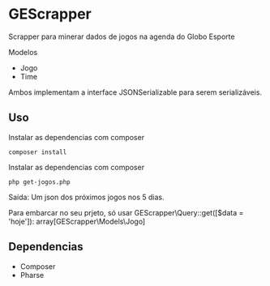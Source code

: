 # GEScrapper

Scrapper para minerar dados de jogos na agenda do Globo Esporte

Modelos
* Jogo
* Time

Ambos implementam a interface JSONSerializable para serem serializáveis.

## Uso

Instalar as dependencias com composer
```shell
composer install
```

Instalar as dependencias com composer
```shell
php get-jogos.php 
```

Saída: Um json dos próximos jogos nos 5 dias.

Para embarcar no seu prjeto, só usar GEScrapper\Query::get([$data = 'hoje']): array[GEScrapper\Models\Jogo]

## Dependencias
* Composer
* Pharse



